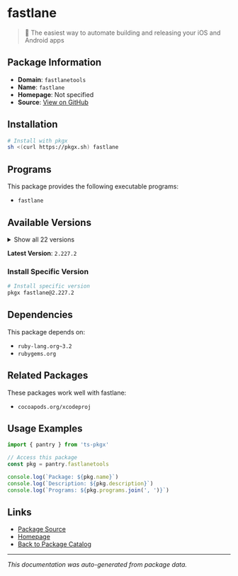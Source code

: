 # fastlane

> 🚀 The easiest way to automate building and releasing your iOS and Android apps

## Package Information

- **Domain**: `fastlanetools`
- **Name**: `fastlane`
- **Homepage**: Not specified
- **Source**: [View on GitHub](https://github.com/pkgxdev/pantry/tree/main/projects/fastlane.tools/package.yml)

## Installation

```bash
# Install with pkgx
sh <(curl https://pkgx.sh) fastlane
```

## Programs

This package provides the following executable programs:

- `fastlane`

## Available Versions

<details>
<summary>Show all 22 versions</summary>

- `2.227.2`, `2.227.1`, `2.227.0`, `2.226.0`, `2.225.0`
- `2.224.0`, `2.223.1`, `2.223.0`, `2.222.0`, `2.221.1`
- `2.221.0`, `2.220.0`, `2.219.0`, `2.218.0`, `2.217.0`
- `2.216.0`, `2.215.1`, `2.215.0`, `2.214.0`, `2.213.0`
- `2.212.2`, `2.212.1`

</details>

**Latest Version**: `2.227.2`

### Install Specific Version

```bash
# Install specific version
pkgx fastlane@2.227.2
```

## Dependencies

This package depends on:

- `ruby-lang.org~3.2`
- `rubygems.org`

## Related Packages

These packages work well with fastlane:

- `cocoapods.org/xcodeproj`

## Usage Examples

```typescript
import { pantry } from 'ts-pkgx'

// Access this package
const pkg = pantry.fastlanetools

console.log(`Package: ${pkg.name}`)
console.log(`Description: ${pkg.description}`)
console.log(`Programs: ${pkg.programs.join(', ')}`)
```

## Links

- [Package Source](https://github.com/pkgxdev/pantry/tree/main/projects/fastlane.tools/package.yml)
- [Homepage](#)
- [Back to Package Catalog](../package-catalog.md)

---

*This documentation was auto-generated from package data.*
